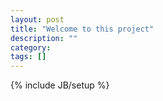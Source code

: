 ```yaml
---
layout: post
title: "Welcome to this project"
description: ""
category: 
tags: []
---
```

{% include JB/setup %}

